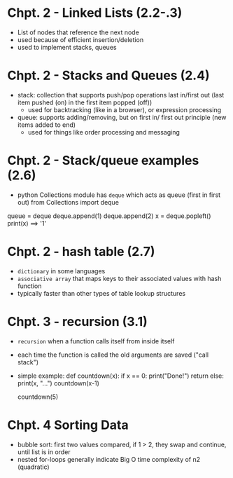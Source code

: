 # Chpt. 2 - Linked Lists (2.2-.3)
- List of nodes that reference the next node
- used because of efficient insertion/deletion
- used to implement stacks, queues

# Chpt. 2 - Stacks and Queues (2.4)
- stack: collection that supports push/pop operations last in/first out (last item pushed (on) in the first item popped (off))
    - used for backtracking (like in a browser), or expression processing
- queue: supports adding/removing, but on first in/ first out principle (new items added to end)
    - used for things like order processing and messaging

# Chpt. 2 - Stack/queue examples (2.6)
- python Collections module has `deque` which acts as queue (first in first out)
from Collections import deque

queue = deque
deque.append(1)
deque.append(2)
x = deque.popleft()
print(x) ==> '1'

# Chpt. 2 - hash table (2.7)
- `dictionary` in some languages
- `associative array` that maps keys to their associated values with hash function 
- typically faster than other types of table lookup structures

# Chpt. 3 - recursion (3.1)
- `recursion` when a function calls itself from inside itself
- each time the function is called the old arguments are saved ("call stack")
-  simple example:
    def countdown(x):
        if x == 0:
            print("Done!")
            return
        else:
            print(x, "...")
            countdown(x-1)


    countdown(5)

# Chpt. 4 Sorting Data
- bubble sort: first two values compared, if 1 > 2, they swap and continue, until list is in order
- nested for-loops generally indicate Big O time complexity of n2 (quadratic) 